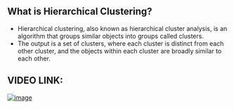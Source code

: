 


## **What is Hierarchical Clustering?**

- Hierarchical clustering, also known as hierarchical cluster analysis, is an algorithm that groups similar objects into groups called clusters.
- The output is a set of clusters, where each cluster is distinct from each other cluster, and the objects within each cluster are broadly similar to each other.

## VIDEO LINK: 

[![image](https://user-images.githubusercontent.com/63282184/135745082-23d5f89f-2110-4107-b72f-2f8081c43ab6.png)](https://drive.google.com/file/d/1AACMafZo3g4fN3wnLt45TZmsxxuWn2Lb/view?usp=sharing)
